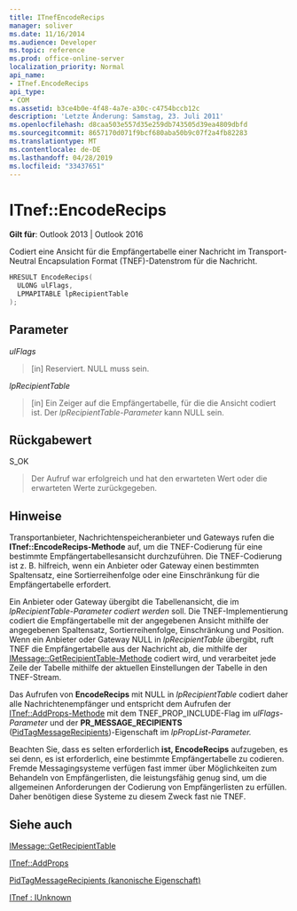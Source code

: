 ```yaml
---
title: ITnefEncodeRecips
manager: soliver
ms.date: 11/16/2014
ms.audience: Developer
ms.topic: reference
ms.prod: office-online-server
localization_priority: Normal
api_name:
- ITnef.EncodeRecips
api_type:
- COM
ms.assetid: b3ce4b0e-4f48-4a7e-a30c-c4754bccb12c
description: 'Letzte Änderung: Samstag, 23. Juli 2011'
ms.openlocfilehash: d8caa503e557d35e259db743505d39ea4809dbfd
ms.sourcegitcommit: 8657170d071f9bcf680aba50b9c07f2a4fb82283
ms.translationtype: MT
ms.contentlocale: de-DE
ms.lasthandoff: 04/28/2019
ms.locfileid: "33437651"
---
```

# <a name="itnefencoderecips"></a>ITnef::EncodeRecips

  
  
**Gilt für**: Outlook 2013 | Outlook 2016 
  
Codiert eine Ansicht für die Empfängertabelle einer Nachricht im Transport-Neutral Encapsulation Format (TNEF)-Datenstrom für die Nachricht.
  
```cpp
HRESULT EncodeRecips(
  ULONG ulFlags,
  LPMAPITABLE lpRecipientTable
);
```

## <a name="parameters"></a>Parameter

 _ulFlags_
  
> [in] Reserviert. NULL muss sein.
    
 _lpRecipientTable_
  
> [in] Ein Zeiger auf die Empfängertabelle, für die die Ansicht codiert ist. Der  _lpRecipientTable-Parameter_ kann NULL sein. 
    
## <a name="return-value"></a>Rückgabewert

S_OK 
  
> Der Aufruf war erfolgreich und hat den erwarteten Wert oder die erwarteten Werte zurückgegeben.
    
## <a name="remarks"></a>Hinweise

Transportanbieter, Nachrichtenspeicheranbieter und Gateways rufen die **ITnef::EncodeRecips-Methode** auf, um die TNEF-Codierung für eine bestimmte Empfängertabellesansicht durchzuführen. Die TNEF-Codierung ist z. B. hilfreich, wenn ein Anbieter oder Gateway einen bestimmten Spaltensatz, eine Sortierreihenfolge oder eine Einschränkung für die Empfängertabelle erfordert. 
  
Ein Anbieter oder Gateway übergibt die Tabellenansicht, die im  _lpRecipientTable-Parameter codiert werden_ soll. Die TNEF-Implementierung codiert die Empfängertabelle mit der angegebenen Ansicht mithilfe der angegebenen Spaltensatz, Sortierreihenfolge, Einschränkung und Position. Wenn ein Anbieter oder Gateway NULL in  _lpRecipientTable_ übergibt, ruft TNEF die Empfängertabelle aus der Nachricht ab, die mithilfe der [IMessage::GetRecipientTable-Methode](imessage-getrecipienttable.md) codiert wird, und verarbeitet jede Zeile der Tabelle mithilfe der aktuellen Einstellungen der Tabelle in den TNEF-Stream. 
  
Das Aufrufen von **EncodeRecips** mit NULL in _lpRecipientTable_ codiert daher alle Nachrichtenempfänger und entspricht dem Aufrufen der [ITnef::AddProps-Methode](itnef-addprops.md) mit dem TNEF_PROP_INCLUDE-Flag im _ulFlags-Parameter_ und der **PR_MESSAGE_RECIPIENTS** ([PidTagMessageRecipients](pidtagmessagerecipients-canonical-property.md))-Eigenschaft im _lpPropList-Parameter._ 
  
Beachten Sie, dass es selten erforderlich **ist, EncodeRecips** aufzugeben, es sei denn, es ist erforderlich, eine bestimmte Empfängertabelle zu codieren. Fremde Messagingsysteme verfügen fast immer über Möglichkeiten zum Behandeln von Empfängerlisten, die leistungsfähig genug sind, um die allgemeinen Anforderungen der Codierung von Empfängerlisten zu erfüllen. Daher benötigen diese Systeme zu diesem Zweck fast nie TNEF. 
  
## <a name="see-also"></a>Siehe auch



[IMessage::GetRecipientTable](imessage-getrecipienttable.md)
  
[ITnef::AddProps](itnef-addprops.md)
  
[PidTagMessageRecipients (kanonische Eigenschaft)](pidtagmessagerecipients-canonical-property.md)
  
[ITnef : IUnknown](itnefiunknown.md)

